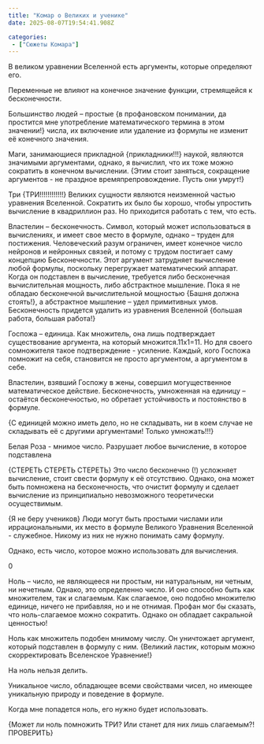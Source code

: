 ```yaml
---
title: "Комар о Великих и ученике"
date: 2025-08-07T19:54:41.908Z

categories:
 - ["Сюжеты Комара"]
---
```


В великом уравнении Вселенной есть аргументы, которые определяют его.

Переменные не влияют на конечное значение функции, стремящейся к
бесконечности.

Большинство людей – простые {в профановском понимании, да простится мне
употребление математического термина в этом значении!} числа, их
включение или удаление из формулы не изменит её конечного значения.

Маги, занимающиеся прикладной {прикладники!!!} наукой, являются
значимыми аргументами, однако, я вычислил, что их тоже можно сократить в
конечном вычислении. {Этим стоит заняться, сокращение аргументов - не
праздное времяпрепровождение. Пусть они умрут!}

Три {ТРИ!!!!!!!!!!!!} Великих сущности являются неизменной частью
уравнения Вселенной. Сократить их было бы хорошо, чтобы упростить
вычисление в квадриллион раз. Но приходится работать с тем, что есть.

Властелин – бесконечность. Символ, который может использоваться в
вычислениях, и имеет свое место в формуле, однако – труден для
постижения. Человеческий разум ограничен, имеет конечное число нейронов
и нейронных связей, и потому с трудом постигает саму концепцию
Бесконечности. Этот аргумент затрудняет вычисление любой формулы,
поскольку перегружает математический аппарат. Когда он подставлен в
вычисление, требуется либо бесконечная вычислительная мощность, либо
абстрактное мышление. Пока я не обладаю бесконечной вычислительной
мощностью {Башня должна стоять!}, а абстрактное мышление – удел
примитивных умов. Бесконечность придется удалить из уравнения Вселенной
{большая работа, большая работа!}

Госпожа – единица. Как множитель, она лишь подтверждает существование
аргумента, на который множится.11х1=11. Но для своего сомножителя такое
подтверждение - усиление. Каждый, кого Госпожа помножит на себя,
становится не просто аргументом, а аргументом в себе.

Властелин, взявший Госпожу в жены, совершил могущественное
математическое действие. Бесконечность, умноженная на единицу – остаётся
бесконечностью, но обретает устойчивость и постоянство в формуле.

{С единицей можно иметь дело, но не складывать, ни в коем случае не
складывать её с другими аргументами! Только умножать!!!}

Белая Роза - мнимое число. Разрушает любое вычисление, в которое
подставлена

{СТЕРЕТЬ СТЕРЕТЬ СТЕРЕТЬ} Это число бесконечно (!) усложняет вычисление,
стоит свести формулу к её отсутствию. Однако, она может быть помножена
на бесконечность, что очистит формулу и сделает вычисление из
принципиально невозможного теоретически осуществимым.

{Я не беру учеников} Люди могут быть простыми числами или
иррациональными, их место в формуле Великого Уравнения Вселенной -
служебное. Никому из них не нужно понимать саму формулу.

Однако, есть число, которое можно использовать для вычисления.

0

Ноль – число, не являющееся ни простым, ни натуральным, ни четным, ни
нечетным. Однако, это определенно число. И оно способно быть как
множителем, так и слагаемым. Как слагаемое, оно подобно множителю
единице, ничего не прибавляя, но и не отнимая. Профан мог бы сказать,
что ноль-слагаемое можно сократить. Однако он обладает сакральной
ценностью!

Ноль как множитель подобен мнимому числу. Он уничтожает аргумент,
который подставлен в формулу с ним. {Великий ластик, которым можно
скорректировать Вселенское Уравнение!}

На ноль нельзя делить.

Уникальное число, обладающее всеми свойствами чисел, но имеющее
уникальную природу и поведение в формуле.

Когда мне попадется ноль, его нужно будет использовать.

{Может ли ноль помножить ТРИ? Или станет для них лишь слагаемым?!
ПРОВЕРИТЬ}
